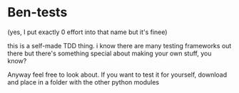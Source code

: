 # Ben-tests
(yes, I put exactly 0 effort into that name but it's finee)

this is a self-made TDD thing.
i know there are many testing frameworks out there but there's something
special about making your own stuff, you know?

Anyway feel free to look about.
If you want to test it for yourself, download and place in a folder with the 
other python modules